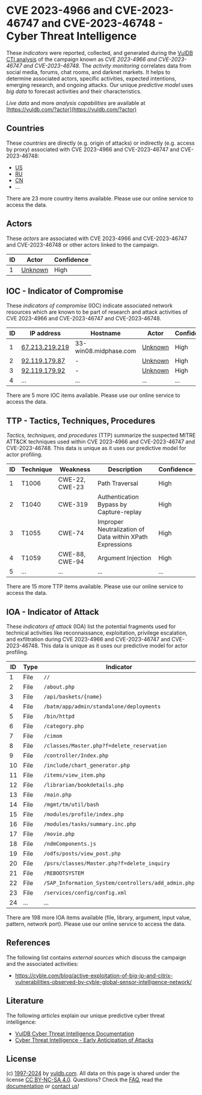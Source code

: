# CVE 2023-4966 and CVE-2023-46747 and CVE-2023-46748 - Cyber Threat Intelligence

These _indicators_ were reported, collected, and generated during the [VulDB CTI analysis](https://vuldb.com/?kb.cti) of the campaign known as _CVE 2023-4966 and CVE-2023-46747 and CVE-2023-46748_. The _activity monitoring_ correlates data from social media, forums, chat rooms, and darknet markets. It helps to determine associated actors, specific activities, expected intentions, emerging research, and ongoing attacks. Our unique _predictive model_ uses _big data_ to forecast activities and their characteristics.

_Live data_ and more _analysis capabilities_ are available at [https://vuldb.com/?actor](https://vuldb.com/?actor)

## Countries

These _countries_ are directly (e.g. origin of attacks) or indirectly (e.g. access by proxy) associated with CVE 2023-4966 and CVE-2023-46747 and CVE-2023-46748:

* [US](https://vuldb.com/?country.us)
* [RU](https://vuldb.com/?country.ru)
* [CN](https://vuldb.com/?country.cn)
* ...

There are 23 more country items available. Please use our online service to access the data.

## Actors

These _actors_ are associated with CVE 2023-4966 and CVE-2023-46747 and CVE-2023-46748 or other actors linked to the campaign.

ID | Actor | Confidence
-- | ----- | ----------
1 | [Unknown](https://vuldb.com/?actor.unknown) | High

## IOC - Indicator of Compromise

These _indicators of compromise_ (IOC) indicate associated network resources which are known to be part of research and attack activities of CVE 2023-4966 and CVE-2023-46747 and CVE-2023-46748.

ID | IP address | Hostname | Actor | Confidence
-- | ---------- | -------- | ----- | ----------
1 | [67.213.219.219](https://vuldb.com/?ip.67.213.219.219) | 33-win08.midphase.com | [Unknown](https://vuldb.com/?actor.unknown) | High
2 | [92.119.179.87](https://vuldb.com/?ip.92.119.179.87) | - | [Unknown](https://vuldb.com/?actor.unknown) | High
3 | [92.119.179.92](https://vuldb.com/?ip.92.119.179.92) | - | [Unknown](https://vuldb.com/?actor.unknown) | High
4 | ... | ... | ... | ...

There are 5 more IOC items available. Please use our online service to access the data.

## TTP - Tactics, Techniques, Procedures

_Tactics, techniques, and procedures_ (TTP) summarize the suspected MITRE ATT&CK techniques used within CVE 2023-4966 and CVE-2023-46747 and CVE-2023-46748. This data is unique as it uses our predictive model for actor profiling.

ID | Technique | Weakness | Description | Confidence
-- | --------- | -------- | ----------- | ----------
1 | T1006 | CWE-22, CWE-23 | Path Traversal | High
2 | T1040 | CWE-319 | Authentication Bypass by Capture-replay | High
3 | T1055 | CWE-74 | Improper Neutralization of Data within XPath Expressions | High
4 | T1059 | CWE-88, CWE-94 | Argument Injection | High
5 | ... | ... | ... | ...

There are 15 more TTP items available. Please use our online service to access the data.

## IOA - Indicator of Attack

These _indicators of attack_ (IOA) list the potential fragments used for technical activities like reconnaissance, exploitation, privilege escalation, and exfiltration during CVE 2023-4966 and CVE-2023-46747 and CVE-2023-46748. This data is unique as it uses our predictive model for actor profiling.

ID | Type | Indicator | Confidence
-- | ---- | --------- | ----------
1 | File | `//` | Low
2 | File | `/about.php` | Medium
3 | File | `/api/baskets/{name}` | High
4 | File | `/batm/app/admin/standalone/deployments` | High
5 | File | `/bin/httpd` | Medium
6 | File | `/category.php` | High
7 | File | `/cimom` | Low
8 | File | `/classes/Master.php?f=delete_reservation` | High
9 | File | `/controller/Index.php` | High
10 | File | `/include/chart_generator.php` | High
11 | File | `/items/view_item.php` | High
12 | File | `/librarian/bookdetails.php` | High
13 | File | `/main.php` | Medium
14 | File | `/mgmt/tm/util/bash` | High
15 | File | `/modules/profile/index.php` | High
16 | File | `/modules/tasks/summary.inc.php` | High
17 | File | `/movie.php` | Medium
18 | File | `/ndmComponents.js` | High
19 | File | `/odfs/posts/view_post.php` | High
20 | File | `/psrs/classes/Master.php?f=delete_inquiry` | High
21 | File | `/REBOOTSYSTEM` | High
22 | File | `/SAP_Information_System/controllers/add_admin.php` | High
23 | File | `/services/config/config.xml` | High
24 | ... | ... | ...

There are 198 more IOA items available (file, library, argument, input value, pattern, network port). Please use our online service to access the data.

## References

The following list contains _external sources_ which discuss the campaign and the associated activities:

* https://cyble.com/blog/active-exploitation-of-big-ip-and-citrix-vulnerabilities-observed-by-cyble-global-sensor-intelligence-network/

## Literature

The following _articles_ explain our unique predictive cyber threat intelligence:

* [VulDB Cyber Threat Intelligence Documentation](https://vuldb.com/?kb.cti)
* [Cyber Threat Intelligence - Early Anticipation of Attacks](https://www.scip.ch/en/?labs.20201022)

## License

(c) [1997-2024](https://vuldb.com/?kb.changelog) by [vuldb.com](https://vuldb.com/?kb.about). All data on this page is shared under the license [CC BY-NC-SA 4.0](https://creativecommons.org/licenses/by-nc-sa/4.0/). Questions? Check the [FAQ](https://vuldb.com/?kb.faq), read the [documentation](https://vuldb.com/?kb) or [contact us](https://vuldb.com/?contact)!
